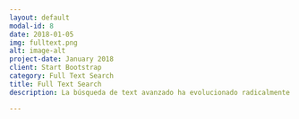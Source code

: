 ```yaml
---
layout: default
modal-id: 8
date: 2018-01-05
img: fulltext.png
alt: image-alt
project-date: January 2018
client: Start Bootstrap
category: Full Text Search
title: Full Text Search
description: La búsqueda de text avanzado ha evolucionado radicalmente en los últimos años. Sistemas como ElasticSearch, Sphinx Search, entre otros, están diseñados específicamente para servir estos propósitos. Así también, diversos sistemas como PostgreSQL, MySQL/MariaDB y MongoDB, han incorporado esta tecnología cuya implementación es distinta en cada una de ellas. La búsqueda de texto avanzado puede proveer respuestas en órdenes mucho menores que consultas basadas en expresiones regulares, a coste de hacer mayor procesamiento en los índices.

---
```

